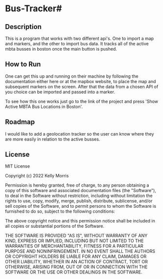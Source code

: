 # Bus-Tracker# 

## Description
This is a program that works with two different api's. One to import a map and markers, and the other to import bus data.
It tracks all of the active mbta busses in boston once the main button is pushed.

## How to Run
One can get this up and running on their machine by following the documentation either here or at the mapbox website, to place the map and subsequent markers on the screen. After that the data from a chosen API of you choice can be imported and passed into a marker.

To see how this one works just go to the link of the project and press 'Show Active MBTA Bus Locations in Boston'.

## Roadmap
I would like to add a geolocation tracker so the user can know where they are more easily in relation to the active busses.

## License

MIT License

Copyright (c) 2022 Kelly Morris

Permission is hereby granted, free of charge, to any person obtaining a copy of this software and associated documentation files (the "Software"), to deal in the Software without restriction, including without limitation the rights to use, copy, modify, merge, publish, distribute, sublicense, and/or sell copies of the Software, and to permit persons to whom the Software is furnished to do so, subject to the following conditions:

The above copyright notice and this permission notice shall be included in all copies or substantial portions of the Software.

THE SOFTWARE IS PROVIDED "AS IS", WITHOUT WARRANTY OF ANY KIND, EXPRESS OR IMPLIED, INCLUDING BUT NOT LIMITED TO THE WARRANTIES OF MERCHANTABILITY, FITNESS FOR A PARTICULAR PURPOSE AND NONINFRINGEMENT. IN NO EVENT SHALL THE AUTHORS OR COPYRIGHT HOLDERS BE LIABLE FOR ANY CLAIM, DAMAGES OR OTHER LIABILITY, WHETHER IN AN ACTION OF CONTRACT, TORT OR OTHERWISE, ARISING FROM, OUT OF OR IN CONNECTION WITH THE SOFTWARE OR THE USE OR OTHER DEALINGS IN THE SOFTWARE.
